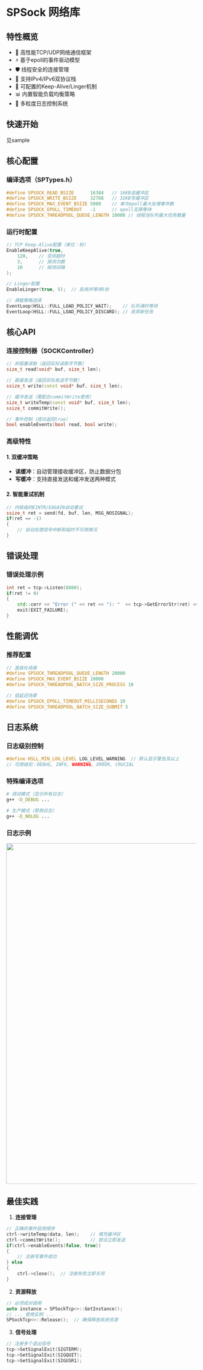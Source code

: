 # SPSock 网络库

## 特性概览

- 🚀 高性能TCP/UDP网络通信框架
- ⚡ 基于epoll的事件驱动模型
- 🛡️ 线程安全的连接管理
- 🔧 支持IPv4/IPv6双协议栈
- 🔌 可配置的Keep-Alive/Linger机制
- 📊 内置智能负载均衡策略
- 📝 多粒度日志控制系统

## 快速开始

见sample

## 核心配置

### 编译选项（SPTypes.h）
```cpp
#define SPSOCK_READ_BSIZE      16384   // 16KB读缓冲区
#define SPSOCK_WRITE_BSIZE     32768   // 32KB写缓冲区
#define SPSOCK_MAX_EVENT_BSIZE 5000    // 单次epoll最大处理事件数
#define SPSOCK_EPOLL_TIMEOUT   -1      // epoll无限等待
#define SPSOCK_THREADPOOL_QUEUE_LENGTH 10000 // 线程池队列最大任务数量
```

### 运行时配置
```cpp
// TCP Keep-Alive配置（单位：秒）
EnableKeepAlive(true, 
    120,    // 空闲超时
    3,      // 探测次数
    10      // 探测间隔
);

// Linger配置
EnableLinger(true, 5);  // 启用并等待5秒

// 满载策略选择
EventLoop(HSLL::FULL_LOAD_POLICY_WAIT);    // 队列满时等待
EventLoop(HSLL::FULL_LOAD_POLICY_DISCARD); // 丢弃新任务
```

## 核心API

### 连接控制器（SOCKController）

```cpp
// 非阻塞读取（返回实际读取字节数）
size_t read(void* buf, size_t len);

// 直接发送（返回实际发送字节数）
ssize_t write(const void* buf, size_t len);

// 缓冲发送（需配合commitWrite使用）
size_t writeTemp(const void* buf, size_t len);
ssize_t commitWrite();

// 事件控制（成功返回true）
bool enableEvents(bool read, bool write);
```

### 高级特性

#### 1. 双缓冲策略
- **读缓冲**：自动管理接收缓冲区，防止数据分包
- **写缓冲**：支持直接发送和缓冲发送两种模式

#### 2. 智能重试机制
```cpp
// 内核级的EINTR/EAGAIN自动重试
ssize_t ret = send(fd, buf, len, MSG_NOSIGNAL);
if(ret == -1)
{
    // 自动处理信号中断和临时不可用情况
}
```

## 错误处理

### 错误处理示例
```cpp
int ret = tcp->Listen(8080);
if(ret != 0)
{
    std::cerr << "Error (" << ret << "): "  << tcp->GetErrorStr(ret) << std::endl;
    exit(EXIT_FAILURE);
}
```

## 性能调优

### 推荐配置
```cpp
// 高吞吐场景
#define SPSOCK_THREADPOOL_QUEUE_LENGTH 20000
#define SPSOCK_MAX_EVENT_BSIZE 10000
#define SPSOCK_THREADPOOL_BATCH_SIZE_PROCESS 10

// 低延迟场景
#define SPSOCK_EPOLL_TIMEOUT_MILLISECONDS 10
#define SPSOCK_THREADPOOL_BATCH_SIZE_SUBMIT 5
```

## 日志系统

### 日志级别控制
```cpp
#define HSLL_MIN_LOG_LEVEL LOG_LEVEL_WARNING  // 默认显示警告及以上
// 可用级别：DEBUG, INFO, WARNING, ERROR, CRUCIAL
```

### 特殊编译选项
```bash
# 调试模式（显示所有日志）
g++ -D_DEBUG ...

# 生产模式（禁用日志）
g++ -D_NOLOG ...
```

### 日志示例


<img src="https://github.com/user-attachments/assets/fd1c3ec0-e780-4b67-8339-1c502629901f" width="900px">



## 最佳实践

1. **连接管理**
```cpp
// 正确的事件启用顺序
ctrl->writeTemp(data, len);    // 填充缓冲区
ctrl->commitWrite();           // 尝试立即发送
if(ctrl->enableEvents(false, true))
{
    // 注册写事件成功
} else
{
    ctrl->close();  // 注册失败立即关闭
}
```

2. **资源释放**
```cpp
// 必须成对调用
auto instance = SPSockTcp<>::GetInstance();
// ... 使用实例 ...
SPSockTcp<>::Release();  // 确保释放系统资源
```

3. **信号处理**
```cpp
// 注册多个退出信号
tcp->SetSignalExit(SIGTERM);
tcp->SetSignalExit(SIGQUIT);
tcp->SetSignalExit(SIGUSR1);
```
